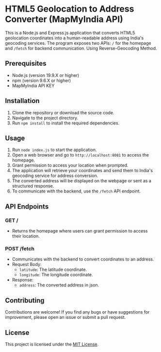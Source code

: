 # HTML5 Geolocation to Address Converter (MapMyIndia API)

This is a Node.js and Express.js application that converts HTML5 geolocation coordinates into a human-readable address using India's geocoding services. The program exposes two APIs: `/` for the homepage and `/fetch` for backend communication. Using Reverse-Geocoding Method.

## Prerequisites

- Node.js (version 19.9.X or higher)
- npm (version 9.6.X or higher)
- MapMyIndia API KEY

## Installation

1. Clone the repository or download the source code.
2. Navigate to the project directory.
3. Run `npm install` to install the required dependencies.

## Usage

1. Run `node index.js` to start the application.
2. Open a web browser and go to `http://localhost:8081` to access the homepage.
3. Grant permission to access your location when prompted.
4. The application will retrieve your coordinates and send them to India's geocoding service for address conversion.
5. The converted address will be displayed on the webpage or sent as a structured response.
6. To communicate with the backend, use the `/fetch` API endpoint.

## API Endpoints

### GET /

- Returns the homepage where users can grant permission to access their location.

### POST /fetch

- Communicates with the backend to convert coordinates to an address.
- Request Body:
  - `latitude`: The latitude coordinate.
  - `longitude`: The longitude coordinate.
- Response:
  - `address`: The converted address in json.

## Contributing

Contributions are welcome! If you find any bugs or have suggestions for improvement, please open an issue or submit a pull request.

## License

This project is licensed under the [MIT License](https://opensource.org/licenses/MIT).
